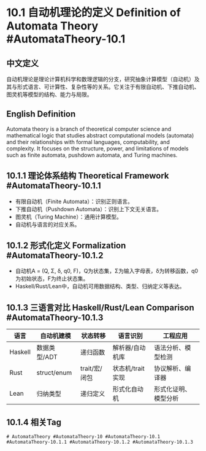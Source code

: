 # 10.1 自动机理论的定义 Definition of Automata Theory #AutomataTheory-10.1

## 中文定义

自动机理论是理论计算机科学和数理逻辑的分支，研究抽象计算模型（自动机）及其与形式语言、可计算性、复杂性等的关系。它关注于有限自动机、下推自动机、图灵机等模型的结构、能力与局限。

## English Definition

Automata theory is a branch of theoretical computer science and mathematical logic that studies abstract computational models (automata) and their relationships with formal languages, computability, and complexity. It focuses on the structure, power, and limitations of models such as finite automata, pushdown automata, and Turing machines.

## 10.1.1 理论体系结构 Theoretical Framework #AutomataTheory-10.1.1

- 有限自动机（Finite Automata）：识别正则语言。
- 下推自动机（Pushdown Automata）：识别上下文无关语言。
- 图灵机（Turing Machine）：通用计算模型。
- 自动机与语言的对应关系。

## 10.1.2 形式化定义 Formalization #AutomataTheory-10.1.2

- 自动机A = (Q, Σ, δ, q0, F)，Q为状态集，Σ为输入字母表，δ为转移函数，q0为初始状态，F为终止状态集。
- Haskell/Rust/Lean中，自动机可用数据结构、类型、归纳定义等表达。

## 10.1.3 三语言对比 Haskell/Rust/Lean Comparison #AutomataTheory-10.1.3

| 语言 | 自动机建模 | 状态转移 | 语言识别 | 工程应用 |
|------|----------|----------|----------|----------|
| Haskell | 数据类型/ADT | 递归函数 | 解析器/自动机库 | 语法分析、模型检测 |
| Rust    | struct/enum   | trait/宏/闭包 | 状态机/trait实现 | 协议解析、编译器 |
| Lean    | 归纳类型      | 递归定义 | 形式化自动机 | 形式化证明、模型分析 |

## 10.1.4 相关Tag

`# AutomataTheory #AutomataTheory-10 #AutomataTheory-10.1 #AutomataTheory-10.1.1 #AutomataTheory-10.1.2 #AutomataTheory-10.1.3`
